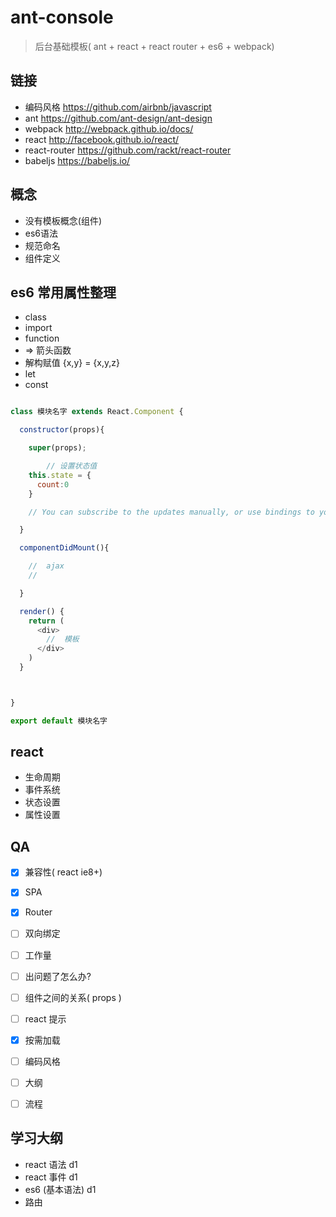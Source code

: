 # ant-console
> 后台基础模板( ant + react + react router + es6 + webpack)


## 链接

- 编码风格 https://github.com/airbnb/javascript
- ant https://github.com/ant-design/ant-design
- webpack http://webpack.github.io/docs/
- react http://facebook.github.io/react/
- react-router https://github.com/rackt/react-router
- babeljs https://babeljs.io/

## 概念

- 没有模板概念(组件)
- es6语法
- 规范命名
- 组件定义


## es6 常用属性整理

- class
- import
- function
- => 箭头函数
- 解构赋值 {x,y} = {x,y,z}
- let
- const
```js

class 模块名字 extends React.Component {

  constructor(props){

    super(props);

		// 设置状态值
    this.state = {
      count:0
    }

    // You can subscribe to the updates manually, or use bindings to your view layer.

  }

  componentDidMount(){

    //  ajax
    //  

  }

  render() {
    return (
      <div>
        //  模板
      </div>
    )
  }



}

export default 模块名字
```

## react

- 生命周期
- 事件系统
- 状态设置
- 属性设置

## QA

- [x] 兼容性( react ie8+)
- [x] SPA
- [x] Router
- [ ] 双向绑定
- [ ] 工作量
- [ ] 出问题了怎么办?
- [ ] 组件之间的关系( props )
- [ ] react 提示
- [x] 按需加载
- [ ] 编码风格
- [ ] 大纲
- [ ] 流程



## 学习大纲

- react 语法 d1
- react 事件 d1
- es6 (基本语法) d1
- 路由
